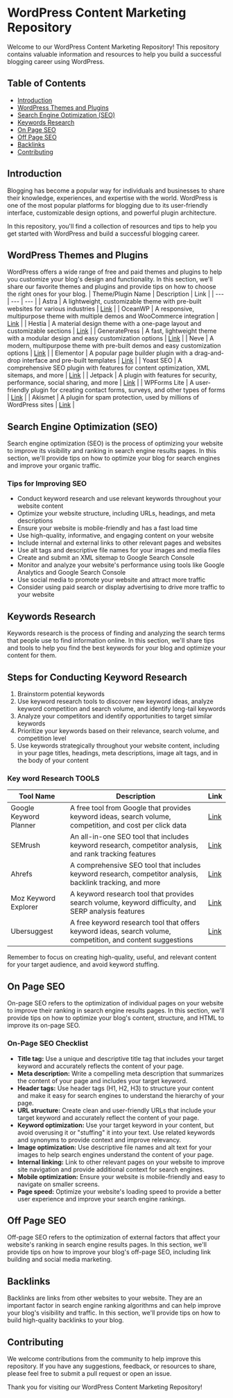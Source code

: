 # WordPress Content Marketing Repository

Welcome to our WordPress Content Marketing Repository! This repository contains valuable information and resources to help you build a successful blogging career using WordPress.

## Table of Contents

- [Introduction](#introduction)
- [WordPress Themes and Plugins](#wordpress-themes-and-plugins)
- [Search Engine Optimization (SEO)](#search-engine-optimization-seo)
- [Keywords Research](#keywords-research)
- [On Page SEO](#on-page-seo)
- [Off Page SEO](#off-page-seo)
- [Backlinks](#backlinks)
- [Contributing](#contributing)

## Introduction

Blogging has become a popular way for individuals and businesses to share their knowledge, experiences, and expertise with the world. WordPress is one of the most popular platforms for blogging due to its user-friendly interface, customizable design options, and powerful plugin architecture. 

In this repository, you'll find a collection of resources and tips to help you get started with WordPress and build a successful blogging career.

## WordPress Themes and Plugins

WordPress offers a wide range of free and paid themes and plugins to help you customize your blog's design and functionality. In this section, we'll share our favorite themes and plugins and provide tips on how to choose the right ones for your blog.
| Theme/Plugin Name | Description | Link |
| --- | --- | --- |
| Astra | A lightweight, customizable theme with pre-built websites for various industries | [Link](https://wpastra.com/) |
| OceanWP | A responsive, multipurpose theme with multiple demos and WooCommerce integration | [Link](https://oceanwp.org/) |
| Hestia | A material design theme with a one-page layout and customizable sections | [Link](https://themeisle.com/themes/hestia/) |
| GeneratePress | A fast, lightweight theme with a modular design and easy customization options | [Link](https://generatepress.com/) |
| Neve | A modern, multipurpose theme with pre-built demos and easy customization options | [Link](https://themeisle.com/themes/neve/) |
| Elementor | A popular page builder plugin with a drag-and-drop interface and pre-built templates | [Link](https://elementor.com/) |
| Yoast SEO | A comprehensive SEO plugin with features for content optimization, XML sitemaps, and more | [Link](https://yoast.com/wordpress/plugins/seo/) |
| Jetpack | A plugin with features for security, performance, social sharing, and more | [Link](https://jetpack.com/) |
| WPForms Lite | A user-friendly plugin for creating contact forms, surveys, and other types of forms | [Link](https://wpforms.com/) |
| Akismet | A plugin for spam protection, used by millions of WordPress sites | [Link](https://akismet.com/) |


## Search Engine Optimization (SEO)

Search engine optimization (SEO) is the process of optimizing your website to improve its visibility and ranking in search engine results pages. In this section, we'll provide tips on how to optimize your blog for search engines and improve your organic traffic.

### Tips for Improving SEO

- Conduct keyword research and use relevant keywords throughout your website content
- Optimize your website structure, including URLs, headings, and meta descriptions
- Ensure your website is mobile-friendly and has a fast load time
- Use high-quality, informative, and engaging content on your website
- Include internal and external links to other relevant pages and websites
- Use alt tags and descriptive file names for your images and media files
- Create and submit an XML sitemap to Google Search Console
- Monitor and analyze your website's performance using tools like Google Analytics and Google Search Console
- Use social media to promote your website and attract more traffic
- Consider using paid search or display advertising to drive more traffic to your website


## Keywords Research

Keywords research is the process of finding and analyzing the search terms that people use to find information online. In this section, we'll share tips and tools to help you find the best keywords for your blog and optimize your content for them.
## Steps for Conducting Keyword Research

1. Brainstorm potential keywords
2. Use keyword research tools to discover new keyword ideas, analyze keyword competition and search volume, and identify long-tail keywords
3. Analyze your competitors and identify opportunities to target similar keywords
4. Prioritize your keywords based on their relevance, search volume, and competition level
5. Use keywords strategically throughout your website content, including in your page titles, headings, meta descriptions, image alt tags, and in the body of your content

### Key word Research TOOLS
| Tool Name | Description | Link |
| --- | --- | --- |
| Google Keyword Planner | A free tool from Google that provides keyword ideas, search volume, competition, and cost per click data | [Link](https://ads.google.com/home/tools/keyword-planner/) |
| SEMrush | An all-in-one SEO tool that includes keyword research, competitor analysis, and rank tracking features | [Link](https://www.semrush.com/) |
| Ahrefs | A comprehensive SEO tool that includes keyword research, competitor analysis, backlink tracking, and more | [Link](https://ahrefs.com/) |
| Moz Keyword Explorer | A keyword research tool that provides search volume, keyword difficulty, and SERP analysis features | [Link](https://moz.com/products/keyword-explorer) |
| Ubersuggest | A free keyword research tool that offers keyword ideas, search volume, competition, and content suggestions | [Link](https://neilpatel.com/ubersuggest/) |


Remember to focus on creating high-quality, useful, and relevant content for your target audience, and avoid keyword stuffing.


## On Page SEO

On-page SEO refers to the optimization of individual pages on your website to improve their ranking in search engine results pages. In this section, we'll provide tips on how to optimize your blog's content, structure, and HTML to improve its on-page SEO.
### On-Page SEO Checklist

- **Title tag:** Use a unique and descriptive title tag that includes your target keyword and accurately reflects the content of your page.
- **Meta description:** Write a compelling meta description that summarizes the content of your page and includes your target keyword.
- **Header tags:** Use header tags (H1, H2, H3) to structure your content and make it easy for search engines to understand the hierarchy of your page.
- **URL structure:** Create clean and user-friendly URLs that include your target keyword and accurately reflect the content of your page.
- **Keyword optimization:** Use your target keyword in your content, but avoid overusing it or "stuffing" it into your text. Use related keywords and synonyms to provide context and improve relevancy.
- **Image optimization:** Use descriptive file names and alt text for your images to help search engines understand the content of your page.
- **Internal linking:** Link to other relevant pages on your website to improve site navigation and provide additional context for search engines.
- **Mobile optimization:** Ensure your website is mobile-friendly and easy to navigate on smaller screens.
- **Page speed:** Optimize your website's loading speed to provide a better user experience and improve your search engine rankings.


## Off Page SEO

Off-page SEO refers to the optimization of external factors that affect your website's ranking in search engine results pages. In this section, we'll provide tips on how to improve your blog's off-page SEO, including link building and social media marketing.

## Backlinks

Backlinks are links from other websites to your website. They are an important factor in search engine ranking algorithms and can help improve your blog's visibility and traffic. In this section, we'll provide tips on how to build high-quality backlinks to your blog.

## Contributing

We welcome contributions from the community to help improve this repository. If you have any suggestions, feedback, or resources to share, please feel free to submit a pull request or open an issue.

Thank you for visiting our WordPress Content Marketing Repository!
